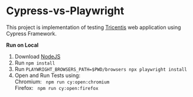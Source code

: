 # Cypress-vs-Playwright

This project is implementation of testing [Tricentis](https://demowebshop.tricentis.com/) web application using Cypress Framework. 

**Run on Local**
1. Download [NodeJS](https://nodejs.org/en/download/)
2. Run `npm install`
3. Run `PLAYWRIGHT_BROWSERS_PATH=$PWD/browsers npx playwright install`
4. Open and Run Tests using: <br />
   Chromium: &nbsp;  `npm run cy:open:chromium` <br />
   Firefox: &nbsp;  `npm run cy:open:firefox` <br />


